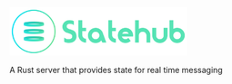<img src="./docs/logo.svg" onerror="this.src='./docs/logo.svg'" width="312" height="85">

A Rust server that provides state for real time messaging
